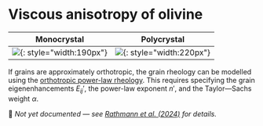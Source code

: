 # Viscous anisotropy of olivine

| Monocrystal | Polycrystal |
| :-: | :-: |
| ![](https://raw.githubusercontent.com/nicholasmr/specfab/main/images/orthotropic/orthotropic-viscous-monocrystal.png){: style="width:190px"} | ![](https://raw.githubusercontent.com/nicholasmr/specfab/main/images/orthotropic/polycrystal.png){: style="width:220px"} |

If grains are approximately orthotropic, the grain rheology can be modelled using the [orthotropic power-law rheology](constitutive-viscoplastic.md).
This requires specifying the grain eigenenhancements $E_{ij}'$, the power-law exponent $n'$, and the Taylor&mdash;Sachs weight $\alpha$.

🚧 *Not yet documented &mdash; see [Rathmann et al. (2024)](https://doi.org/10.1029/2024GC011831) for details.*
